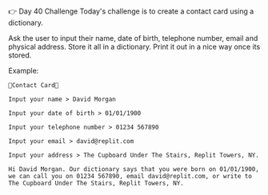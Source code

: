 👉 Day 40 Challenge
Today's challenge is to create a contact card using a dictionary.

Ask the user to input their name, date of birth, telephone number, email and physical address.
Store it all in a dictionary.
Print it out in a nice way once its stored.

Example:
```
🌟Contact Card🌟

Input your name > David Morgan

Input your date of birth > 01/01/1900

Input your telephone number > 01234 567890

Input your email > david@replit.com

Input your address > The Cupboard Under The Stairs, Replit Towers, NY.

Hi David Morgan. Our dictionary says that you were born on 01/01/1900, we can call you on 01234 567890, email david@replit.com, or write to The Cupboard Under The Stairs, Replit Towers, NY.
```
